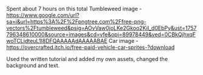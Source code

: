 Spent about 7 hours on this total
Tumbleweed image - https://www.google.com/url?sa=i&url=https%3A%2F%2Fpngtree.com%2Ffree-png-vectors%2Ftumbleweed&psig=AOvVaw0joLKe2Gkoo2KiI_d0EbPy&ust=1757796348610000&source=images&cd=vfe&opi=89978449&ved=0CBkQjhxqFwoTCLjdteuL1I8DFQAAAAAdAAAAABAE
Car image - https://overcrafted.itch.io/free-paid-vehicle-car-sprites-?download

Used the written tutorial and added my own assets, changed the background and text.
